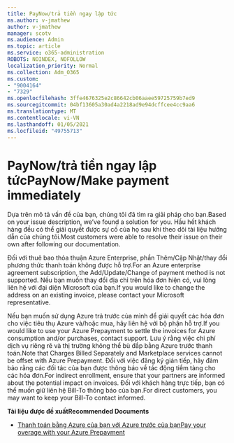 ```yaml
---
title: PayNow/trả tiền ngay lập tức
ms.author: v-jmathew
author: v-jmathew
manager: scotv
ms.audience: Admin
ms.topic: article
ms.service: o365-administration
ROBOTS: NOINDEX, NOFOLLOW
localization_priority: Normal
ms.collection: Adm_O365
ms.custom:
- "9004164"
- "7329"
ms.openlocfilehash: 3ffe4676325e2c86642cb06aaee59725759b7ed9
ms.sourcegitcommit: 04bf13605a30ad4a2218ad9e94dcffcee4cc9aa6
ms.translationtype: MT
ms.contentlocale: vi-VN
ms.lasthandoff: 01/05/2021
ms.locfileid: "49755713"
---
```

# <a name="paynowmake-payment-immediately"></a><span data-ttu-id="79b7d-102">PayNow/trả tiền ngay lập tức</span><span class="sxs-lookup"><span data-stu-id="79b7d-102">PayNow/Make payment immediately</span></span>

<span data-ttu-id="79b7d-103">Dựa trên mô tả vấn đề của bạn, chúng tôi đã tìm ra giải pháp cho bạn.</span><span class="sxs-lookup"><span data-stu-id="79b7d-103">Based on your issue description, we’ve found a solution for you.</span></span> <span data-ttu-id="79b7d-104">Hầu hết khách hàng đều có thể giải quyết được sự cố của họ sau khi theo dõi tài liệu hướng dẫn của chúng tôi.</span><span class="sxs-lookup"><span data-stu-id="79b7d-104">Most customers were able to resolve their issue on their own after following our documentation.</span></span>

<span data-ttu-id="79b7d-105">Đối với thuê bao thỏa thuận Azure Enterprise, phần Thêm/Cập Nhật/thay đổi phương thức thanh toán không được hỗ trợ.</span><span class="sxs-lookup"><span data-stu-id="79b7d-105">For an Azure enterprise agreement subscription, the Add/Update/Change of payment method is not supported.</span></span> <span data-ttu-id="79b7d-106">Nếu bạn muốn thay đổi địa chỉ trên hóa đơn hiện có, vui lòng liên hệ với đại diện Microsoft của bạn.</span><span class="sxs-lookup"><span data-stu-id="79b7d-106">If you would like to change the address on an existing invoice, please contact your Microsoft representative.</span></span>

<span data-ttu-id="79b7d-107">Nếu bạn muốn sử dụng Azure trả trước của mình để giải quyết các hóa đơn cho việc tiêu thụ Azure và/hoặc mua, hãy liên hệ với bộ phận hỗ trợ.</span><span class="sxs-lookup"><span data-stu-id="79b7d-107">If you would like to use your Azure Prepayment to settle the invoices for Azure consumption and/or purchases, contact support.</span></span> <span data-ttu-id="79b7d-108">Lưu ý rằng việc chi phí dịch vụ riêng rẽ và thị trường không thể bù đắp bằng Azure trước thanh toán.</span><span class="sxs-lookup"><span data-stu-id="79b7d-108">Note that Charges Billed Separately and Marketplace services cannot be offset with Azure Prepayment.</span></span> <span data-ttu-id="79b7d-109">Đối với việc đăng ký gián tiếp, hãy đảm bảo rằng các đối tác của bạn được thông báo về tác động tiềm tàng cho các hóa đơn.</span><span class="sxs-lookup"><span data-stu-id="79b7d-109">For indirect enrollment, ensure that your partners are informed about the potential impact on invoices.</span></span> <span data-ttu-id="79b7d-110">Đối với khách hàng trực tiếp, bạn có thể muốn giữ liên hệ Bill-To thông báo của bạn.</span><span class="sxs-lookup"><span data-stu-id="79b7d-110">For direct customers, you may want to keep your Bill-To contact informed.</span></span>

<span data-ttu-id="79b7d-111">**Tài liệu được đề xuất**</span><span class="sxs-lookup"><span data-stu-id="79b7d-111">**Recommended Documents**</span></span>

- [<span data-ttu-id="79b7d-112">Thanh toán bằng Azure của bạn với Azure trước của bạn</span><span class="sxs-lookup"><span data-stu-id="79b7d-112">Pay your overage with your Azure Prepayment</span></span>](https://docs.microsoft.com/azure/cost-management-billing/manage/ea-portal-enrollment-invoices#pay-your-overage-with-your-azure-prepayment)
